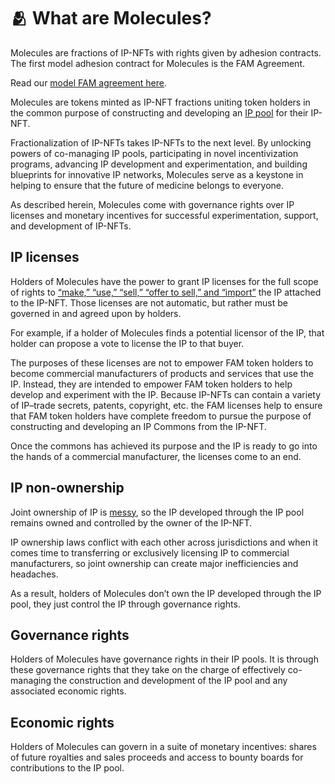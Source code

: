 # 🫂 What are Molecules?

Molecules are fractions of IP-NFTs with rights given by adhesion contracts. The first model adhesion contract for Molecules is the FAM Agreement.&#x20;

Read our [model FAM agreement here](https://docs.google.com/document/d/1Iu3ALQzUa8LhIe4LIl972eGTfT296sWZZjGbtN4RbFA/edit).&#x20;

Molecules are tokens minted as IP-NFT fractions uniting token holders in the common purpose of constructing and developing an [IP pool](https://discovery.ucl.ac.uk/id/eprint/1325659/1/1325659.pdf) for their IP-NFT.&#x20;

Fractionalization of IP-NFTs takes IP-NFTs to the next level. By unlocking powers of co-managing IP pools, participating in novel incentivization programs, advancing IP development and experimentation, and building blueprints for innovative IP networks, Molecules serve as a keystone in helping to ensure that the future of medicine belongs to everyone.&#x20;

As described herein, Molecules come with governance rights over IP licenses and monetary incentives for successful experimentation, support, and development of IP-NFTs.

## IP licenses

Holders of Molecules have the power to grant IP licenses for the full scope of rights to [“make,” “use,” “sell,” “offer to sell,” and “import”](https://www.law.cornell.edu/uscode/text/35/271) the IP attached to the IP-NFT. Those licenses are not automatic, but rather must be governed in and agreed upon by holders. &#x20;

For example, if a holder of Molecules finds a potential licensor of the IP, that holder can propose a vote to license the IP to that buyer.&#x20;

The purposes of these licenses are not to empower FAM token holders to become commercial manufacturers of products and services that use the IP. Instead, they are intended to empower FAM token holders to help develop and experiment with the IP. Because IP-NFTs can contain a variety of IP–trade secrets, patents, copyright, etc. the FAM licenses help to ensure that FAM token holders have complete freedom to pursue the purpose of constructing and developing an IP Commons from the IP-NFT.&#x20;

Once the commons has achieved its purpose and the IP is ready to go into the hands of a commercial manufacturer, the licenses come to an end.

## IP non-ownership

Joint ownership of IP is [messy](https://www.ipeg.com/avoid-jointly-owned-intellectual-property/), so the IP developed through the IP pool remains owned and controlled by the owner of the IP-NFT.&#x20;

IP ownership laws conflict with each other across jurisdictions and when it comes time to transferring or exclusively licensing IP to commercial manufacturers, so joint ownership can create major inefficiencies and headaches.&#x20;

As a result, holders of Molecules don’t own the IP developed through the IP pool, they just control the IP through governance rights.&#x20;

## Governance rights

Holders of Molecules have governance rights in their IP pools. It is through these governance rights that they take on the charge of effectively co-managing the construction and development of the IP pool and any associated economic rights.

## Economic rights

Holders of Molecules can govern in a suite of monetary incentives: shares of future royalties and sales proceeds and access to bounty boards for contributions to the IP pool.&#x20;

